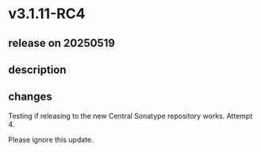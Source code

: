 # v3.1.11-RC4

## release on 20250519

## description

## changes

Testing if releasing to the new Central Sonatype repository works. Attempt 4.

Please ignore this update.

